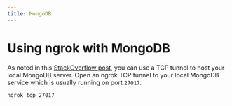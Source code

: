 ```yaml
---
title: MongoDB
---
```


# Using ngrok with MongoDB

As noted in this [StackOverflow post](https://stackoverflow.com/a/59716766/17282727), you can use a TCP tunnel to host your local MongoDB server. Open an ngrok TCP tunnel to your local MongoDB service which is usually running on port `27017`.

```bash
ngrok tcp 27017
```
